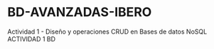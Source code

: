 # BD-AVANZADAS-IBERO
Actividad 1 - Diseño y operaciones CRUD en Bases de datos NoSQL
ACTIVIDAD 1 BD
